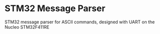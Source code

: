 # STM32 Message Parser
STM32 message parser for ASCII commands, designed with UART on the Nucleo STM32F411RE
